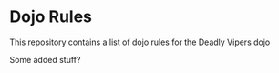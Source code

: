 Dojo Rules
==========

This repository contains a list of dojo rules for the Deadly Vipers dojo

Some added stuff?

